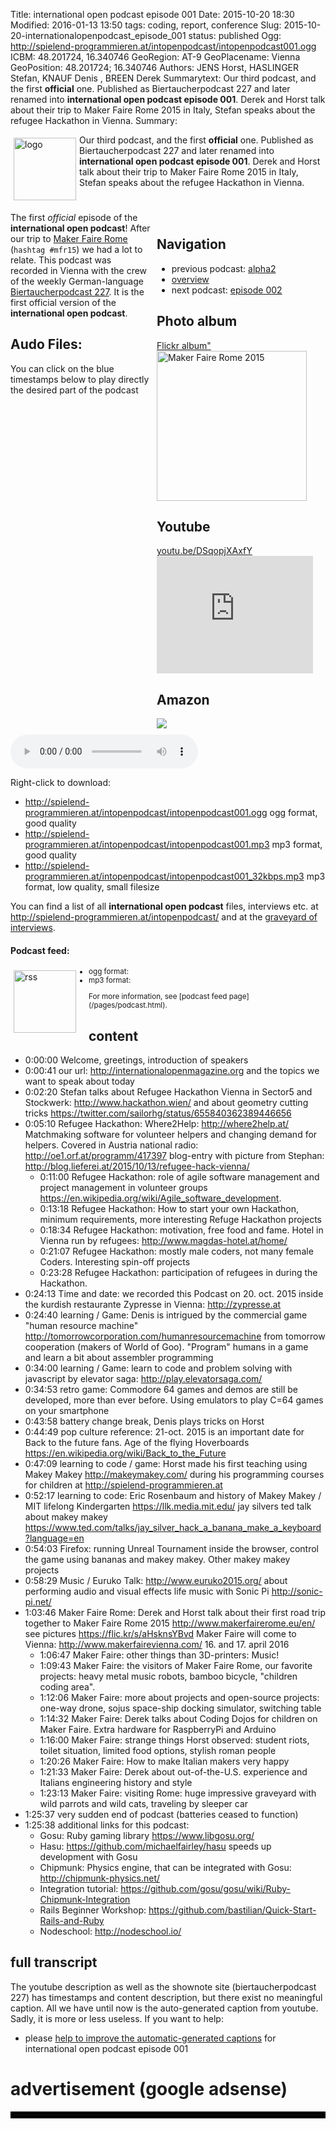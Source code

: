 Title: international open podcast episode 001
Date: 2015-10-20 18:30
Modified: 2016-01-13 13:50
tags: coding, report, conference
Slug: 2015-10-20-internationalopenpodcast_episode_001
status: published
Ogg: http://spielend-programmieren.at/intopenpodcast/intopenpodcast001.ogg
ICBM: 48.201724, 16.340746
GeoRegion: AT-9
GeoPlacename: Vienna
GeoPosition: 48.201724; 16.340746
Authors: JENS Horst, HASLINGER Stefan, KNAUF Denis , BREEN Derek
Summarytext: Our third  podcast, and the first **official** one. Published as Biertaucherpodcast 227 and later renamed into **international open podcast episode 001**. Derek and Horst talk about their trip to Maker Faire Rome 2015 in Italy, Stefan speaks about the refugee Hackathon in Vienna.
Summary: <div style="float: left; padding:5px"><img src="/images/international-open-podcast-logo.png" width="100" alt="logo"></div> Our third  podcast, and the first **official** one. Published as Biertaucherpodcast 227 and later renamed into **international open podcast episode 001**. Derek and Horst talk about their trip to Maker Faire Rome 2015 in Italy, Stefan speaks about the refugee Hackathon in Vienna.<div style="clear:both;"></div>

<div style="font-size:14px;float:right; margin: 5px; padding: 5px; width:260px;">
<h2>Navigation</h2>
<ul>
<li>previous podcast: <a href="/2015-10-13-internationalopenpodcast_alpha2.html">alpha2</a></li>
<li><a href="/category/podcast.html">overview</a></li>
<li>next podcast: <a href="2016-01-07-internationalopenpodcast_episode_002.html">episode 002</a></li>
</ul>
<h2>Photo album</h2>
<a href="https://flic.kr/s/aHsknsYBvd">Flickr album"</a><br>
<a data-flickr-embed="true"  href="https://www.flickr.com/photos/horstjens/albums/72157659989524426" title="Maker Faire Rome 2015"><img src="https://farm1.staticflickr.com/674/22114302688_64d1fcaa2b_m.jpg" width="240" height="240" alt="Maker Faire Rome 2015"></a><script async src="//embedr.flickr.com/assets/client-code.js" charset="utf-8"></script>
<h2>Youtube</h2>
<a href="https://youtu.be/zSbeZT1BLLE">youtu.be/DSqopjXAxfY</a><br>
<iframe width="250" height="188" src="https://www.youtube.com/embed/zSbeZT1BLLE" frameborder="0" allowfullscreen></iframe>
<h2>Amazon</h2>
<div><a rel="nofollow" href="http://www.amazon.de/gp/product/1119014875/ref=as_li_tl?ie=UTF8&camp=1638&creative=19454&creativeASIN=1119014875&linkCode=as2&tag=spielendprogr-21"><img border="0" src="http://ws-eu.amazon-adsystem.com/widgets/q?_encoding=UTF8&ASIN=1119014875&Format=_SL250_&ID=AsinImage&MarketPlace=DE&ServiceVersion=20070822&WS=1&tag=spielendprogr-21" ></a><img src="http://ir-de.amazon-adsystem.com/e/ir?t=spielendprogr-21&l=as2&o=3&a=1119014875" width="1" height="1" border="0" alt="amazon" style="border:none !important; margin:0px !important;" /></div>
</div>


The first *official* episode of the **international open podcast**! After our trip to [Maker Faire Rome](/2015-10-27-makerfairerome.html) (`hashtag #mfr15`) we had a lot to relate. This podcast was recorded in Vienna with the crew of the weekly German-language [Biertaucherpodcast 227](http://spielend-programmieren.at/de:podcast:biertaucher:2015:227). It is the first official version of the **international open podcast**.
  

## Audo Files:

You can click on the blue timestamps below to play directly the desired part of the podcast

<audio id="netcast" controls="controls">
   <source src="http://spielend-programmieren.at/intopenpodcast/intopenpodcast001.ogg" type="audio/ogg"/>
   <source src="http://spielend-programmieren.at/intopenpodcast/intopenpodcast001.mp3" type="audio/mpeg"/>
</audio>
    
Right-click to download:

  * <http://spielend-programmieren.at/intopenpodcast/intopenpodcast001.ogg> ogg format, good quality
  * <http://spielend-programmieren.at/intopenpodcast/intopenpodcast001.mp3> mp3 format, good quality
  * <http://spielend-programmieren.at/intopenpodcast/intopenpodcast001_32kbps.mp3> mp3 format, low quality, small filesize

You can find a list of all **international open podcast** files, interviews etc. at <http://spielend-programmieren.at/intopenpodcast/> and at the [graveyard of interviews](http://internationalopenmagazine.org/2015-08-24-interview_graveyard.html).


#### Podcast feed:
<div style="float:left; padding:5px; margin-right:15px;"><img src="/images/rss.png" alt="rss" width="100"></div>
<small>
<ul>
  <li>ogg format: <http://spielend-programmieren.at/intopenpodcastogg.xml></li>
  <li>mp3 format: <http://spielend-programmieren.at/intopenpodcast.xml></li>
</ul>
For more information, see [podcast feed page](/pages/podcast.html).
</small>

## content

  * <nc-ts>0:00:00</nc-ts> Welcome, greetings, introduction of speakers
  * <nc-ts>0:00:41</nc-ts> our url: <http://internationalopenmagazine.org> and the topics we want to speak about today
  * <nc-ts>0:02:20</nc-ts> Stefan talks about Refugee Hackathon Vienna in Sector5 and Stockwerk: <http://www.hackathon.wien/> and about geometry cutting tricks <https://twitter.com/sailorhg/status/655840362389446656>
  * <nc-ts>0:05:10</nc-ts> Refugee Hackathon: Where2Help: <http://where2help.at/> Matchmaking software for volunteer helpers and changing demand for helpers. Covered in Austria national radio: <http://oe1.orf.at/programm/417397> blog-entry with picture from Stephan: <http://blog.lieferei.at/2015/10/13/refugee-hack-vienna/>
    * <nc-ts>0:11:00</nc-ts> Refugee Hackathon: role of agile software management  and project management in volunteer groups <https://en.wikipedia.org/wiki/Agile_software_development>. 
    * <nc-ts>0:13:18</nc-ts> Refugee Hackathon: How to start your own Hackathon, minimum requirements, more interesting Refuge Hackathon projects
    * <nc-ts>0:18:34</nc-ts> Refugee Hackathon: motivation, free food and fame. Hotel in Vienna run by refugees: http://www.magdas-hotel.at/home/ 
    * <nc-ts>0:21:07</nc-ts> Refugee Hackathon: mostly male coders, not many female Coders. Interesting spin-off projects 
    * <nc-ts>0:23:28</nc-ts> Refugee Hackathon: participation of refugees in during the Hackathon. 
  * <nc-ts>0:24:13</nc-ts> Time and date: we recorded this Podcast on 20. oct. 2015 inside the kurdish restaurante Zypresse in Vienna: <http://zypresse.at>
  * <nc-ts>0:24:40</nc-ts> learning / Game: Denis is intrigued by the commercial game "human resource machine" http://tomorrowcorporation.com/humanresourcemachine from tomorrow cooperation (makers of World of Goo). "Program" humans in a game and learn a bit about assembler programming
  * <nc-ts>0:34:00</nc-ts> learning / Game: learn to code and problem solving with javascript by elevator saga: <http://play.elevatorsaga.com/>
  * <nc-ts>0:34:53</nc-ts> retro game: Commodore 64 games and demos are still be developed, more than ever before. Using emulators to play C=64 games on your smartphone
  * <nc-ts>0:43:58</nc-ts> battery change break, Denis plays tricks on Horst
  * <nc-ts>0:44:49</nc-ts> pop culture reference: 21-oct. 2015 is an important date for Back to the future fans. Age of the flying Hoverboards https://en.wikipedia.org/wiki/Back_to_the_Future
  * <nc-ts>0:47:09</nc-ts> learning to code / game: Horst made his first teaching using Makey Makey <http://makeymakey.com/> during his programming courses for children at <http://spielend-programmieren.at>
  * <nc-ts>0:52:17</nc-ts> learning to code: Eric Rosenbaum and history of Makey Makey / MIT lifelong Kindergarten <https://llk.media.mit.edu/> jay silvers ted talk about makey makey <https://www.ted.com/talks/jay_silver_hack_a_banana_make_a_keyboard?language=en>
  * <nc-ts>0:54:03</nc-ts> Firefox: running Unreal Tournament inside the browser, control the game using bananas and makey makey. Other makey makey projects
  * <nc-ts>0:58:29</nc-ts> Music / Euruko Talk: http://www.euruko2015.org/ about performing audio and visual effects life music with Sonic Pi http://sonic-pi.net/
  * <nc-ts>1:03:46</nc-ts> Maker Faire Rome: Derek and Horst talk about their first road trip together to Maker Faire Rome 2015 <http://www.makerfairerome.eu/en/> see pictures <https://flic.kr/s/aHsknsYBvd> Maker Faire will come to Vienna: <http://www.makerfairevienna.com/> 16. and 17. april 2016
    * <nc-ts>1:06:47</nc-ts> Maker Faire: other things than 3D-printers: Music!
    * <nc-ts>1:09:43</nc-ts> Maker Faire: the visitors of Maker Faire Rome, our favorite projects: heavy metal music robots, bamboo bicycle, "children coding area".
    * <nc-ts>1:12:06</nc-ts> Maker Faire: more about projects and open-source projects: one-way drone, sojus space-ship docking simulator, switching table
    * <nc-ts>1:14:32</nc-ts> Maker Faire: Derek talks about Coding Dojos for children on Maker Faire. Extra hardware for RaspberryPi and Arduino
    * <nc-ts>1:16:00</nc-ts> Maker Faire: strange things Horst observed: student riots, toilet situation, limited food options, stylish roman people
    * <nc-ts>1:20:26</nc-ts> Maker Faire: How to make Italian makers very happy
    * <nc-ts>1:21:33</nc-ts> Maker Faire: Derek about out-of-the-U.S. experience and Italians engineering history and style
    * <nc-ts>1:23:13</nc-ts> Maker Faire: visiting Rome: huge impressive graveyard with wild parrots and wild cats, traveling by sleeper car
  * <nc-ts>1:25:37</nc-ts> very sudden end of podcast (batteries ceased to function)
  * <nc-ts>1:25:38</nc-ts> additional links for this podcast:
    * Gosu: Ruby gaming library <https://www.libgosu.org/>
    * Hasu: <https://github.com/michaelfairley/hasu> speeds up development with Gosu
    * Chipmunk: Physics engine, that can be integrated with Gosu: <http://chipmunk-physics.net/>
    * Integration tutorial: <https://github.com/gosu/gosu/wiki/Ruby-Chipmunk-Integration>
    * Rails Beginner Workshop: <https://github.com/bastilian/Quick-Start-Rails-and-Ruby> 
    * Nodeschool: <http://nodeschool.io/> 

## full transcript

The youtube description as well as the shownote site (biertaucherpodcast 227) has timestamps and content description, but there exist no meaningful caption. All we have until now is the auto-generated caption from youtube. Sadly, it is more or less useless. If you want to help:

  * please [help to improve the automatic-generated captions](https://internationalopenmagazine.titanpad.com/1) for international open podcast episode 001 


# advertisement (google adsense)

<hr style="border:solid 5px black;">

<script async src="//pagead2.googlesyndication.com/pagead/js/adsbygoogle.js"></script>
<!-- intopenmag-unten -->
<ins class="adsbygoogle"
     style="display:inline-block;width:728px;height:90px"
     data-ad-client="ca-pub-3535173094498375"
     data-ad-slot="7210184316"></ins>
<script>
(adsbygoogle = window.adsbygoogle || []).push({});
</script>

